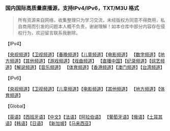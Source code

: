 ### 国内国际高质量直播源，支持IPv4/IPv6，TXT/M3U 格式

> 所有资源来自网络，收集整理只为学习交流，未经版权方同意不得商用，私自商用而引发的问题本人概不负责，谢谢理解！如本仓库中部分内容存在侵权行为，欢迎留言联系我删除。
> 

【IPv4】

【[央视频道](./IPv4/央视频道.m3u)】【[卫视频道](./IPv4/卫视频道.m3u)】【[春晚频道](./IPv4/春晚频道.m3u)】【[儿童频道](./IPv4/儿童频道.m3u)】【[电影频道](./IPv4/电影频道.m3u)】
【[数字频道](./IPv4/数字频道.m3u)】【[地方频道](./IPv4/地方频道.m3u)】【[其他频道](./IPv4/其他频道.m3u)】【[游戏频道](./IPv4/邮箱频道.m3u)】【[戏曲频道](./IPv4/戏曲频道.m3u)】
【[直播中国](./IPv4/直播中国.m3u)】【[纪录频道](./IPv4/纪录频道.m3u)】【[综艺频道](./IPv4/综艺频道.m3u)】【[解说频道](./IPv4/解说频道.m3u)】【[音乐频道](./IPv4/音乐频道.m3u)】
【[体育频道](./IPv4/体育频道.m3u)】【[香港频道](./IPv4/香港频道.m3u)】【[澳门频道](./IPv4/澳门频道.m3u)】【[台湾频道](./IPv4/台湾频道.m3u)】

【IPv6】

【[央视频道](./IPv6/央视频道.m3u)】【[卫视频道](./IPv6/卫视频道.m3u)】【[儿童频道](./IPv6/儿童频道.m3u)】【[电影频道](./IPv6/电影频道.m3u)】【[其他频道](./IPv6/其他频道.m3u)】
【[地方频道](./IPv6/地方频道.m3u)】【[体育频道](./IPv6/体育频道.m3u)】

【Global】

【[英语](./IPv4/eng.m3u)】【[西班牙语](./IPv6/spa.m3u)】【[中文](./IPv6/zho.m3u)】【[法语](./IPv6/fra.m3u)】【[阿拉伯语](./IPv6ara.m3u)】
【[葡萄牙语](./IPv6/por.m3u)】【[俄语](./IPv6/rus.m3u)】【[土耳其语](./IPv6/tur.m3u)】【[韩语](./IPv6/kor.m3u)】【[日语](./IPv6/jpn.m3u)】
【[新加坡](./IPv6/singapore.m3u)】【[马来西亚](./IPv6/malaysia.m3u)】



